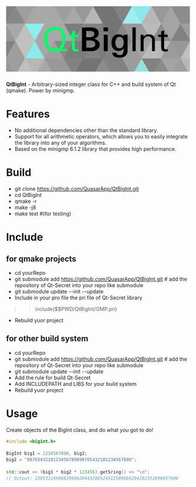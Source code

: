 
# ![QtBigInt Logo](res/png/QtBigIntLogo2.png)

**QtBigInt** - Arbitrary-sized integer class for C++ and build system of Qt (qmake). Power by minigmp.


# Features
* No additional dependencies other than the standard library.
* Support for all arithmetic operators, which allows you to easily integrate the library into any of your algorithms.
* Based on the minigmp 6.1.2 library that provides high performance.

# Build


 * git clone https://github.com/QuasarApp/QtBigInt.git
 * cd QtBigInt
 * qmake -r 
 * make -j8
 * make test #(for testing)

# Include

## for qmake projects 

 * cd yourRepo
 * git submodule add https://github.com/QuasarApp/QtBigInt.git # add the repository of Qt-Secret into your repo like submodule
 * git submodule update --init --update
 * Include in your pro file the pri file of Qt-Secret library
  >> include($$PWD/QtBigInt/GMP.pri)
 * Rebuild yuor project

## for other build system
 
 * cd yourRepo
 * git submodule add https://github.com/QuasarApp/QtBigInt.git # add the repository of Qt-Secret into your repo like submodule
 * git submodule update --init --update
 * Add the rule for build Qt-Secret
 * Add INCLUDEPATH and LIBS for your build system 
 * Rebuild yuor project


# Usage
Create objects of the BigInt class, and do what you got to do!

``` cpp
#include <bigint.h>

BigInt big1 = 1234567890, big2;
big2 = "9876543210123456789098765432101234567890";

std::cout << (big1 * big2 * 123456).getSring() << "\n";
// Output: 1505331490682966620443288524512589666204282352096057600
```
